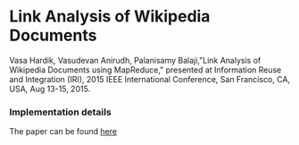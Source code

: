 # Link Analysis of Wikipedia Documents 

Vasa Hardik, Vasudevan Anirudh, Palanisamy Balaji,"Link Analysis of Wikipedia Documents using MapReduce," presented at Information Reuse and Integration (IRI), 2015 IEEE International Conference, San Francisco, CA, USA, Aug 13-15, 2015. 


### Implementation details

The paper can be found [here](https://drive.google.com/open?id=179Aet7c-O2DHu_W0gLVUBSy51ymkNrPt)
